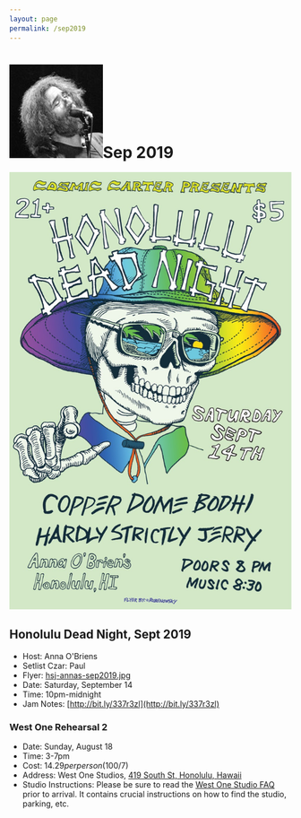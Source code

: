 ```yaml
---
layout: page
permalink: /sep2019
---
```


<h1><img class="ui avatar image" src="/images/jerryavatar.jpg">Sep 2019</h1>

<img class="ui centered fluid image" src="/images/hsj-annas-sep2019.jpg">

## Honolulu Dead Night, Sept 2019

  * Host: Anna O'Briens
  * Setlist Czar: Paul
  * Flyer: [hsj-annas-sep2019.jpg](/images/hsj-annas-sep2019.jpg)
  * Date: Saturday, September 14
  * Time: 10pm-midnight
  * Jam Notes: [http://bit.ly/337r3zl](http://bit.ly/337r3zl)

### West One Rehearsal 2

  * Date: Sunday, August 18
  * Time: 3-7pm
  * Cost: $14.29 per person ($100/7)
  * Address: West One Studios, [419 South St, Honolulu, Hawaii](https://www.google.com/maps/place/419+South+St,+Honolulu,+HI+96813/@21.30011,-157.863606,17z/data=!3m1!4b1!4m5!3m4!1s0x7c006e096a865d27:0xdc961d8d49e3a759!8m2!3d21.30011!4d-157.861412)
  * Studio Instructions: Please be sure to read the [West One Studio FAQ](resources/westonestudios-faq.pdf) prior to arrival. It contains crucial instructions on how to find the studio, parking, etc.

